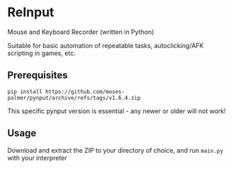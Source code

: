 # ReInput
<p>Mouse and Keyboard Recorder (written in Python)</p>
<p>Suitable for basic automation of repeatable tasks, autoclicking/AFK scripting in games, etc.</p>

<h2>Prerequisites</h2>
<code>pip install https://github.com/moses-palmer/pynput/archive/refs/tags/v1.6.4.zip</code>
<p>This specific pynput version is essential - any newer or older will not work!</p>

<h2>Usage</h2>
<p>Download and extract the ZIP to your directory of choice, and run <code>main.py</code> with your interpreter</p>


